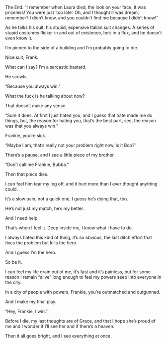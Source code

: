 The End.
“I remember when Laura died, the look on your face, it was priceless!  You were just ‘too late’.  Oh, and I thought it was dream, remember?  I didn’t know, and you couldn’t find me because I didn’t know!”

As he talks his suit, his stupid, expensive Italian suit changes.  A series of stupid costumes flicker in and out of existence, he’s in a flux, and he doesn’t even know it.

I’m pinned to the side of a building and I’m probably going to die.

Nice suit, Frank.

What can I say?  I’m a sarcastic bastard.

He scowls.

“Because you always win.”

What the fuck is he talking about now?

That doesn’t make any sense.

“Sure it does.  At first I just hated you, and I guess that hate made me do things, but, the reason for hating you, that’s the best part, see, the reason was that you always win.”

Frankie, you’re sick.

“Maybe I am, that’s really not your problem right now, is it Bob?”

There’s a pause, and I see a little piece of my brother.

“Don’t call me Frankie, Bubba.”

Then that piece dies.

I can feel him tear my leg off, and it hurt more than I ever thought anything could.

It’s a slow pain, not a quick one, I guess he’s doing that, too.

He’s not just my match, he’s my better.

And I need help.

That’s when I feel it.  Deep inside me, I know what I have to do.

I always hated this kind of thing, it’s so obvious, the last ditch effort that fixes the problem but kills the hero.

And I guess I’m the hero.

So be it.

I can feel my life drain out of me, it’s fast and it’s painless, but for some reason I remain “alive” long enough to feel my powers seep into everyone in the city.

In a city of people with powers, Frankie,  you’re outmatched and outgunned.

And I make my final play.

“Hey, Frankie, I win.”

Before I die, my last thoughts are of Grace, and that I hope she’s proud of me and I wonder if I’ll see her and if there’s a heaven.

Then it all goes bright, and I see everything at once.
